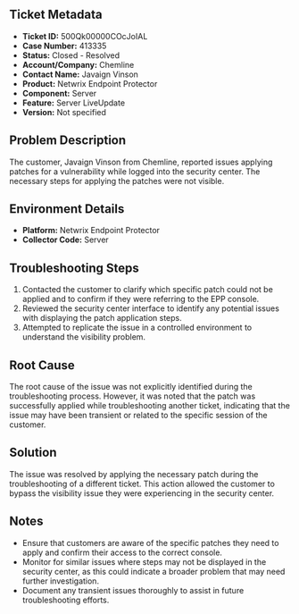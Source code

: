 ## Ticket Metadata
- **Ticket ID:** 500Qk00000COcJoIAL
- **Case Number:** 413335
- **Status:** Closed - Resolved
- **Account/Company:** Chemline
- **Contact Name:** Javaign Vinson
- **Product:** Netwrix Endpoint Protector
- **Component:** Server
- **Feature:** Server LiveUpdate
- **Version:** Not specified

## Problem Description
The customer, Javaign Vinson from Chemline, reported issues applying patches for a vulnerability while logged into the security center. The necessary steps for applying the patches were not visible.

## Environment Details
- **Platform:** Netwrix Endpoint Protector
- **Collector Code:** Server

## Troubleshooting Steps
1. Contacted the customer to clarify which specific patch could not be applied and to confirm if they were referring to the EPP console.
2. Reviewed the security center interface to identify any potential issues with displaying the patch application steps.
3. Attempted to replicate the issue in a controlled environment to understand the visibility problem.

## Root Cause
The root cause of the issue was not explicitly identified during the troubleshooting process. However, it was noted that the patch was successfully applied while troubleshooting another ticket, indicating that the issue may have been transient or related to the specific session of the customer.

## Solution
The issue was resolved by applying the necessary patch during the troubleshooting of a different ticket. This action allowed the customer to bypass the visibility issue they were experiencing in the security center.

## Notes
- Ensure that customers are aware of the specific patches they need to apply and confirm their access to the correct console.
- Monitor for similar issues where steps may not be displayed in the security center, as this could indicate a broader problem that may need further investigation.
- Document any transient issues thoroughly to assist in future troubleshooting efforts.